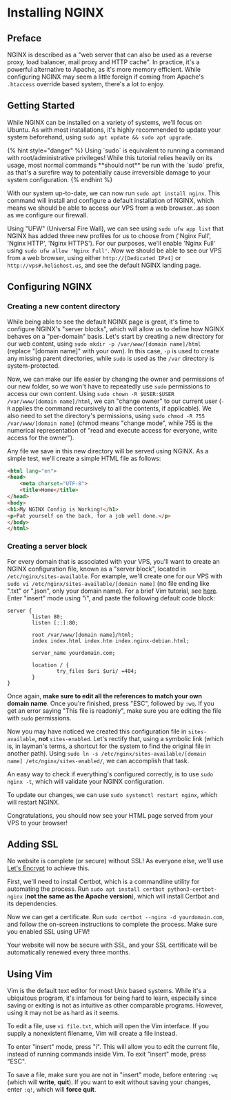 # Installing NGINX

## Preface

NGINX is described as a "web server that can also be used as a reverse proxy, load balancer, mail proxy and HTTP cache". In practice, it's a powerful alternative to Apache, as it's more memory efficient. While configuring NGINX may seem a little foreign if coming from Apache's `.htaccess` override based system, there's a lot to enjoy.

## Getting Started

While NGINX can be installed on a variety of systems, we'll focus on Ubuntu. As with most installations, it's highly recommended to update your system beforehand, using `sudo apt update && sudo apt upgrade`.

{% hint style="danger" %}
Using \`sudo\` is equivalent to running a command with root/administrative privileges! While this tutorial relies heavily on its usage, most normal commands \*\*should not\*\* be run with the \`sudo\` prefix, as that's a surefire way to potentially cause irreversible damage to your system configuration.
{% endhint %}

With our system up-to-date, we can now run `sudo apt install nginx`. This command will install and configure a default installation of NGINX, which means we should be able to access our VPS from a web browser...as soon as we configure our firewall.

Using "UFW" (Universal Fire Wall), we can see using `sudo ufw app list` that NGINX has added three new profiles for us to choose from ('Nginx Full', 'Nginx HTTP', 'Nginx HTTPS'). For our purposes, we'll enable 'Nginx Full' using `sudo ufw allow 'Nginx Full'`. _Now_ we should be able to see our VPS from a web browser, using either `http://[Dedicated IPv4]` or `http://vps#.heliohost.us`, and see the default NGINX landing page.

## Configuring NGINX

### Creating a new content directory

While being able to see the default NGINX page is great, it's time to configure NGINX's "server blocks", which will allow us to define how NGINX behaves on a "per-domain" basis. Let's start by creating a new directory for our web content, using `sudo mkdir -p /var/www/[domain name]/html` (replace "\[domain name]" with your own). In this case, `-p` is used to create any missing parent directories, while `sudo` is used as the `/var` directory is system-protected.

Now, we can make our life easier by changing the owner and permissions of our new folder, so we won't have to repeatedly use `sudo` permissions to access our own content. Using `sudo chown -R $USER:$USER /var/www/[domain name]/html`, we can "change owner" to our current user (`-R` applies the command recursively to all the contents, if applicable). We also need to set the directory's permissions, using `sudo chmod -R 755 /var/www/[domain name]` (chmod means "change mode", while 755 is the numerical representation of "read and execute access for everyone, write access for the owner").

Any file we save in this new directory will be served using NGINX. As a simple test, we'll create a simple HTML file as follows:

```html
<html lang="en">
<head>
    <meta charset="UTF-8">
    <title>Home</title>
</head>
<body>
<h1>My NGINX Config is Working!</h1>
<p>Pat yourself on the back, for a job well done.</p>
</body>
</html>
```

### Creating a server block

For every domain that is associated with your VPS, you'll want to create an NGINX configuration file, known as a "server block", located in `/etc/nginx/sites-available`. For example, we'll create one for our VPS with `sudo vi /etc/nginx/sites-available/[domain name]` (no file ending like ".txt" or ".json", only your domain name). For a brief Vim tutorial, see [here](nginx.md#using-vim). Enter "insert" mode using "i", and paste the following default code block:

```
server {
        listen 80;
        listen [::]:80;

        root /var/www/[domain name]/html;
        index index.html index.htm index.nginx-debian.html;

        server_name yourdomain.com;

        location / {
                try_files $uri $uri/ =404;
        }
}
```

Once again, **make sure to edit all the references to match your own domain name**. Once you're finished, press "ESC", followed by `:wq`. If you get an error saying "This file is readonly", make sure you are editing the file with `sudo` permissions.

Now you may have noticed we created this configuration file in `sites-available`, **not** `sites-enabled`. Let's rectify that, using a symbolic link (which is, in layman's terms, a shortcut for the system to find the original file in another path). Using `sudo ln -s /etc/nginx/sites-available/[domain name] /etc/nginx/sites-enabled/`, we can accomplish that task.

An easy way to check if everything's configured correctly, is to use `sudo nginx -t`, which will validate your NGINX configuration.

To update our changes, we can use `sudo systemctl restart nginx`, which will restart NGINX.

Congratulations, you should now see your HTML page served from your VPS to your browser!

## Adding SSL

No website is complete (or secure) without SSL! As everyone else, we'll use [Let's Encrypt](https://letsencrypt.org/) to achieve this.

First, we'll need to install Certbot, which is a commandline utility for automating the process. Run `sudo apt install certbot python3-certbot-nginx` (**not the same as the Apache version**), which will install Certbot and its dependencies.

Now we can get a certificate. Run `sudo certbot --nginx -d yourdomain.com`, and follow the on-screen instructions to complete the process. Make sure you enabled SSL using UFW!

Your website will now be secure with SSL, and your SSL certificate will be automatically renewed every three months.

## Using Vim

Vim is the default text editor for most Unix based systems. While it's a ubiquitous program, it's infamous for being hard to learn, especially since saving or exiting is not as intuitive as other comparable programs. However, using it may not be as hard as it seems.

To edit a file, use `vi file.txt`, which will open the Vim interface. If you supply a nonexistent filename, Vim will create a file instead.

To enter "insert" mode, press "i". This will allow you to edit the current file, instead of running commands inside Vim. To exit "insert" mode, press "ESC".

To save a file, make sure you are not in "insert" mode, before entering `:wq` (which will **write**, **quit**). If you want to exit without saving your changes, enter `:q!`, which will **force quit**.
